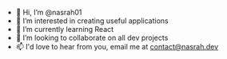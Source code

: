 - 👋 Hi, I’m @nasrah01
- 👀 I’m interested in creating useful applications
- 🌱 I’m currently learning React
- 💞️ I’m looking to collaborate on all dev projects
- 📫 I'd love to hear from you, email me at contact@nasrah.dev
